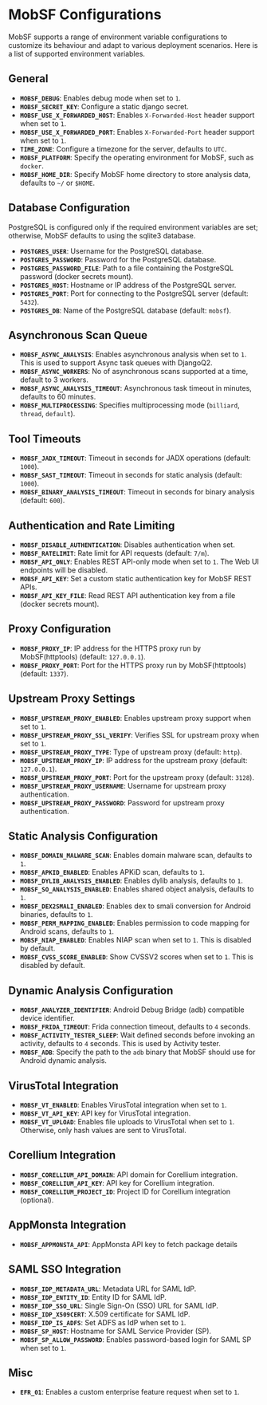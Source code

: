 
# MobSF Configurations

MobSF supports a range of environment variable configurations to customize its behaviour and adapt to various deployment scenarios.
Here is a list of supported environment variables.

## General
- **`MOBSF_DEBUG`**: Enables debug mode when set to `1`.
- **`MOBSF_SECRET_KEY`**: Configure a static django secret.
- **`MOBSF_USE_X_FORWARDED_HOST`**: Enables `X-Forwarded-Host` header support when set to `1`.
- **`MOBSF_USE_X_FORWARDED_PORT`**: Enables `X-Forwarded-Port` header support when set to `1`.
- **`TIME_ZONE`**: Configure a timezone for the server, defaults to `UTC`.
- **`MOBSF_PLATFORM`**: Specify the operating environment for MobSF, such as `docker`.
- **`MOBSF_HOME_DIR`**: Specify MobSF home directory to store analysis data, defaults to `~/` or `$HOME`.

## Database Configuration
PostgreSQL is configured only if the required environment variables are set; otherwise, MobSF defaults to using the sqlite3 database.
- **`POSTGRES_USER`**: Username for the PostgreSQL database.
- **`POSTGRES_PASSWORD`**: Password for the PostgreSQL database.
- **`POSTGRES_PASSWORD_FILE`**: Path to a file containing the PostgreSQL password (docker secrets mount).
- **`POSTGRES_HOST`**: Hostname or IP address of the PostgreSQL server.
- **`POSTGRES_PORT`**: Port for connecting to the PostgreSQL server (default: `5432`).
- **`POSTGRES_DB`**: Name of the PostgreSQL database (default: `mobsf`).

## Asynchronous Scan Queue
- **`MOBSF_ASYNC_ANALYSIS`**: Enables asynchronous analysis when set to `1`. This is used to support Async task queues with DjangoQ2.
- **`MOBSF_ASYNC_WORKERS`**: No of asynchronous scans supported at a time, default to 3 workers.
- **`MOBSF_ASYNC_ANALYSIS_TIMEOUT`**: Asynchronous task timeout in minutes, defaults to 60 minutes.
- **`MOBSF_MULTIPROCESSING`**: Specifies multiprocessing mode (`billiard`, `thread`, `default`).

## Tool Timeouts
- **`MOBSF_JADX_TIMEOUT`**: Timeout in seconds for JADX operations (default: `1000`).
- **`MOBSF_SAST_TIMEOUT`**: Timeout in seconds for static analysis (default: `1000`).
- **`MOBSF_BINARY_ANALYSIS_TIMEOUT`**: Timeout in seconds for binary analysis (default: `600`).

## Authentication and Rate Limiting
- **`MOBSF_DISABLE_AUTHENTICATION`**: Disables authentication when set.
- **`MOBSF_RATELIMIT`**: Rate limit for API requests (default: `7/m`).
- **`MOBSF_API_ONLY`**: Enables REST API-only mode when set to `1`. The Web UI endpoints will be disabled.
- **`MOBSF_API_KEY`**: Set a custom static authentication key for MobSF REST APIs.
- **`MOBSF_API_KEY_FILE`**: Read REST API authentication key from a file (docker secrets mount).

## Proxy Configuration
- **`MOBSF_PROXY_IP`**: IP address for the HTTPS proxy run by MobSF(httptools) (default: `127.0.0.1`).
- **`MOBSF_PROXY_PORT`**: Port for the HTTPS proxy run by MobSF(httptools) (default: `1337`).

## Upstream Proxy Settings
- **`MOBSF_UPSTREAM_PROXY_ENABLED`**: Enables upstream proxy support when set to `1`.
- **`MOBSF_UPSTREAM_PROXY_SSL_VERIFY`**: Verifies SSL for upstream proxy when set to `1`.
- **`MOBSF_UPSTREAM_PROXY_TYPE`**: Type of upstream proxy (default: `http`).
- **`MOBSF_UPSTREAM_PROXY_IP`**: IP address for the upstream proxy (default: `127.0.0.1`).
- **`MOBSF_UPSTREAM_PROXY_PORT`**: Port for the upstream proxy (default: `3128`).
- **`MOBSF_UPSTREAM_PROXY_USERNAME`**: Username for upstream proxy authentication.
- **`MOBSF_UPSTREAM_PROXY_PASSWORD`**: Password for upstream proxy authentication.

## Static Analysis Configuration
- **`MOBSF_DOMAIN_MALWARE_SCAN`**: Enables domain malware scan, defaults to `1`.
- **`MOBSF_APKID_ENABLED`**: Enables APKiD scan, defaults to `1`.
- **`MOBSF_DYLIB_ANALYSIS_ENABLED`**: Enables dylib analysis, defaults to `1`.
- **`MOBSF_SO_ANALYSIS_ENABLED`**: Enables shared object analysis, defaults to `1`.
- **`MOBSF_DEX2SMALI_ENABLED`**: Enables dex to smali conversion for Android binaries, defaults to `1`.
- **`MOBSF_PERM_MAPPING_ENABLED`**: Enables permission to code mapping for Android scans, defaults to `1`.
- **`MOBSF_NIAP_ENABLED`**: Enables NIAP scan when set to `1`. This is disabled by default.
- **`MOBSF_CVSS_SCORE_ENABLED`**: Show CVSSV2 scores when set to `1`. This is disabled by default.

## Dynamic Analysis Configuration
- **`MOBSF_ANALYZER_IDENTIFIER`**: Android Debug Bridge (adb) compatible device identifier.
- **`MOBSF_FRIDA_TIMEOUT`**: Frida connection timeout, defaults to `4` seconds.
- **`MOBSF_ACTIVITY_TESTER_SLEEP`**: Wait defined seconds before invoking an activity, defaults to `4` seconds. This is used by Activity tester.
- **`MOBSF_ADB`**: Specify the path to the `adb` binary that MobSF should use for Android dynamic analysis.

## VirusTotal Integration
- **`MOBSF_VT_ENABLED`**: Enables VirusTotal integration when set to `1`.
- **`MOBSF_VT_API_KEY`**: API key for VirusTotal integration.
- **`MOBSF_VT_UPLOAD`**: Enables file uploads to VirusTotal when set to `1`. Otherwise, only hash values are sent to VirusTotal.

## Corellium Integration
- **`MOBSF_CORELLIUM_API_DOMAIN`**: API domain for Corellium integration.
- **`MOBSF_CORELLIUM_API_KEY`**: API key for Corellium integration.
- **`MOBSF_CORELLIUM_PROJECT_ID`**: Project ID for Corellium integration (optional).

## AppMonsta Integration
- **`MOBSF_APPMONSTA_API`**: AppMonsta API key to fetch package details

## SAML SSO Integration
- **`MOBSF_IDP_METADATA_URL`**: Metadata URL for SAML IdP.
- **`MOBSF_IDP_ENTITY_ID`**: Entity ID for SAML IdP.
- **`MOBSF_IDP_SSO_URL`**: Single Sign-On (SSO) URL for SAML IdP.
- **`MOBSF_IDP_X509CERT`**: X.509 certificate for SAML IdP.
- **`MOBSF_IDP_IS_ADFS`**: Set ADFS as IdP when set to `1`.
- **`MOBSF_SP_HOST`**: Hostname for SAML Service Provider (SP).
- **`MOBSF_SP_ALLOW_PASSWORD`**: Enables password-based login for SAML SP when set to `1`.

## Misc
- **`EFR_01`**: Enables a custom enterprise feature request when set to `1`.
